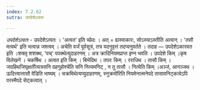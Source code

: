 ```yaml
---
index: 7.2.62
sutra: उपदेशेऽत्वतः

---
```

_उपदेशेऽत्वतः_ - उपदेशेऽत्वतः । 'अत्वत' इति च्छेदः । अत् = ह्यस्वाकारः, सोऽस्याऽस्तीति अत्वान् । 'तसौ मत्वर्थ' इति भत्वान्न जश्त्वम् । अचेति वर्जं पूर्वसूत्रं, तत्र यदनुवृत्तं तदप्यनुवर्तते । तदाह —  उपदेशेऽकारवत इति ।शक्लृ शशक्थ, 'पच्' पपक्थेत्युदाहरणम् । अत्र क्रादिनियमप्राप्त इण्न भवति । उपदेशे किम्  ।कृष विलेखने॑ । चकर्षिथ । अत्वत इति किम्  । बिभेदिथ । तपरः किम्  । रराधिथ । तासौ किम्  । जग्रहिथजिघृक्षती॑त्यत्रसनि ग्रहगुहोश्चे॑ति सनि नित्यमनिट् , न तु तासौ । नित्येति किम्  ।अञ्ज॑, आनञ्जथ ।ऊदित्त्वात्तासौ वे॑डिति भाष्यम् । चक्रमिथेत्यप्युदाहरणम्, स्नुक्रमो॑रिति नियमेनात्मनेपदे तासावनिट्कत्वेऽपि परस्मैपदे सेट्कत्वात् । 